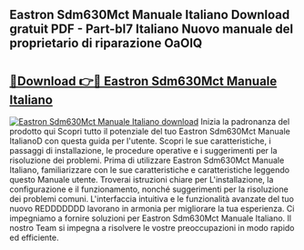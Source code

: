 ## Eastron Sdm630Mct Manuale Italiano Download gratuit PDF - Part-bI7 Italiano Nuovo manuale del proprietario di riparazione OaOIQ

# <h2><a href="http://dfgqh9.blite.top/?on=Eastron+Sdm630Mct+Manuale+Italiano">🔗Download 👉🔴 Eastron Sdm630Mct Manuale Italiano</a></h2>

[![Eastron Sdm630Mct Manuale Italiano download](https://i.imgur.com/lujVjoI.png)](http://dfgqh9.blite.top/?on=Eastron+Sdm630Mct+Manuale+Italiano)
Inizia la padronanza del prodotto qui Scopri tutto il potenziale del tuo Eastron Sdm630Mct Manuale ItalianoD con questa guida per l'utente. Scopri le sue caratteristiche, i passaggi di installazione, le procedure operative e i suggerimenti per la risoluzione dei problemi. Prima di utilizzare Eastron Sdm630Mct Manuale Italiano, familiarizzare con le sue caratteristiche e caratteristiche leggendo questo Manuale utente. Troverai istruzioni chiare per L'installazione, la configurazione e il funzionamento, nonché suggerimenti per la risoluzione dei problemi comuni. L'interfaccia intuitiva e le funzionalità avanzate del tuo nuovo REDDDDDDD lavorano in armonia per migliorare la tua esperienza. Ci impegniamo a fornire soluzioni per Eastron Sdm630Mct Manuale Italiano. Il nostro Team si impegna a risolvere le vostre preoccupazioni in modo rapido ed efficiente.
